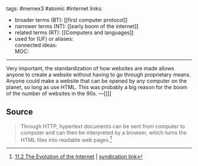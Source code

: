 tags: #memex3 #atomic #Internet
links:  
- broader terms (BT):  [[first computer protocol]] 
- narrower terms (NT):  [[early boom of the internet]]
- related terms (RT):   [[Computers and languages]] 
- used for (UF) or aliases:  
connected ideas:  
MOC:  

---
Very important, the standardization of how websites are made allows anyone to create a website without having to go through proprietary means. Anyone could make a website that can be opened by any computer on the planet, so long as use HTML. This was probably a big reason for the boom of the number of websites in the 90s.
&mdash;[[]]

## Source 
> Through HTTP, hypertext documents can be sent from computer to computer and can then be interpreted by a browser, which turns the HTML files into readable web pages.[^1]

[^1]: [11.2 The Evolution of the Internet](https://open.lib.umn.edu/mediaandculture/chapter/11-2-the-evolution-of-the-internet/) | [syndication link](tk) 
